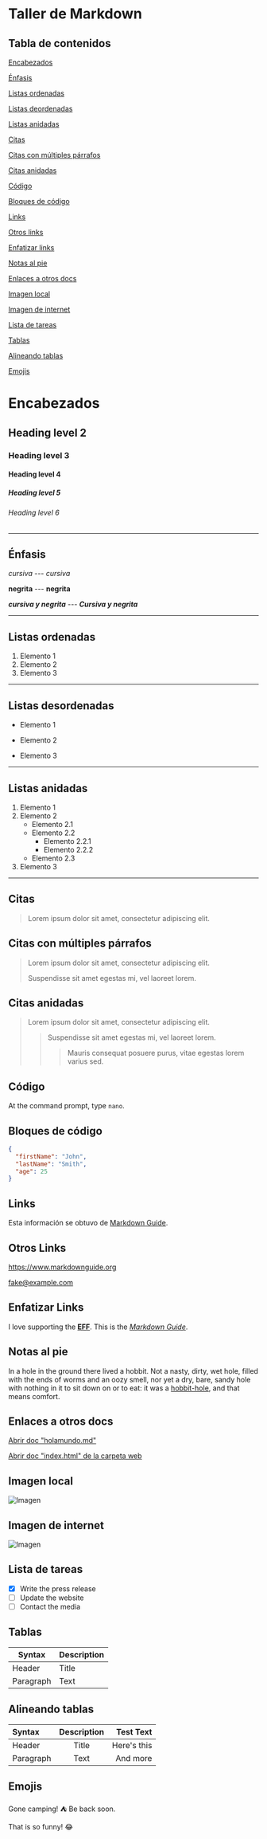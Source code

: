 # Taller de Markdown

## **Tabla de contenidos**

[Encabezados](#Encabezados)  

[Énfasis](#Énfasis)  

[Listas ordenadas](#Listas-ordenadas)  

[Listas deordenadas](#Listas-desordenadas)  

[Listas anidadas](#Listas-anidadas)

[Citas](#Citas)

[Citas con múltiples párrafos](#Citas-con-múltiples-párrafos)

[Citas anidadas](#Citas-anidadas)

[Código](#Código)

[Bloques de código](#Bloques-de-código)

[Links](#Links)

[Otros links](#Otros-links)

[Enfatizar links](#Enfatizar-links)

[Notas al pie](#Notas-al-pie)

[Enlaces a otros docs](#Enlaces-a-otros-docs)

[Imagen local](#Imagen-local)

[Imagen de internet](#Imagen-de-internet)

[Lista de tareas](#Lista-de-tareas)

[Tablas](#Tablas)

[Alineando tablas](#Alineando-tablas)

[Emojis](#Emojis)

# **Encabezados** 

## Heading level 2
### Heading level 3
#### Heading level 4
##### Heading level 5
###### Heading level 6

***

## **Énfasis**  

*cursiva* --- _cursiva_  

**negrita** --- __negrita__  

***cursiva y negrita*** --- ___Cursiva y negrita___

***

## **Listas ordenadas**  
1. Elemento 1
1. Elemento 2
1. Elemento 3
___

## **Listas desordenadas**
- Elemento 1
* Elemento 2
+ Elemento 3 
---

## **Listas anidadas**
1. Elemento 1
2. Elemento 2
    - Elemento 2.1
    - Elemento 2.2
        * Elemento 2.2.1
        + Elemento 2.2.2
    - Elemento 2.3
3. Elemento 3
***

## **Citas**

> Lorem ipsum dolor sit amet, consectetur adipiscing elit. 

## **Citas con múltiples párrafos**

> Lorem ipsum dolor sit amet, consectetur adipiscing elit. 
>
> Suspendisse sit amet egestas mi, vel laoreet lorem. 

## **Citas anidadas**

> Lorem ipsum dolor sit amet, consectetur adipiscing elit.
>
>> Suspendisse sit amet egestas mi, vel laoreet lorem.
>>> Mauris consequat posuere purus, vitae egestas lorem varius sed.

## **Código**

At the command prompt, type `nano`.  

## **Bloques de código**
```json
{
  "firstName": "John",
  "lastName": "Smith",
  "age": 25
}
```

## **Links**

 Esta información se obtuvo de [Markdown Guide](https://www.markdownguide.org/ "Clic Aquí").

## **Otros Links**

<https://www.markdownguide.org>  

<fake@example.com>

## **Enfatizar Links**

I love supporting the **[EFF](https://eff.org)**.
This is the *[Markdown Guide](https://www.markdownguide.org)*.

## **Notas al pie**

In a hole in the ground there lived a hobbit. Not a nasty, dirty, wet hole, filled with the ends
of worms and an oozy smell, nor yet a dry, bare, sandy hole with nothing in it to sit down on or to
eat: it was a [hobbit-hole][1], and that means comfort.

[1]: <https://en.wikipedia.org/wiki/Hobbit#Lifestyle> "Hobbit lifestyles"

## **Enlaces a otros docs**

[Abrir doc "holamundo.md"](./holamundo.md)  
 
[Abrir doc "index.html" de la carpeta web](web/index.html) 

## **Imagen local**

![Imagen](/img/img2.jpg "...")

## **Imagen de internet**
![Imagen](https://images.pexels.com/photos/5582900/pexels-photo-5582900.jpeg?auto=compress&cs=tinysrgb&dpr=2&h=650&w=940)

## Lista de tareas
- [x] Write the press release
- [ ] Update the website
- [ ] Contact the media

## **Tablas**

| Syntax      | Description |
| ----------- | ----------- |
| Header      | Title       |
| Paragraph   | Text        |


## **Alineando tablas**

| Syntax      | Description | Test Text     |
| :---        |    :----:   |          ---: |
| Header      | Title       | Here's this   |
| Paragraph   | Text        | And more      |

## **Emojis**

Gone camping! :tent: Be back soon.

That is so funny! :joy:
